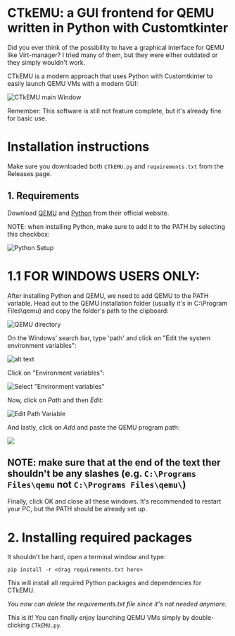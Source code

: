 # CTkEMU: a GUI frontend for QEMU written in Python with Customtkinter

Did you ever think of the possibility to have a graphical interface for QEMU like Virt-manager? I tried many of them, but they were either outdated or they simply wouldn't work.

CTkEMU is a modern approach that uses Python with Customtkinter to easily launch QEMU VMs with a modern GUI:

![CTkEMU main Window](images/CTkEMU.png)

Remember: This software is still not feature complete, but it's already fine for basic use.

# Installation instructions

Make sure you downloaded both `CTkEMU.py` and `requirements.txt` from the Releases page.

## 1. Requirements
Download [QEMU](https://www.qemu.org/) and [Python](https://www.python.org/downloads/) from their official website.

NOTE: when installing Python, make sure to add it to the PATH by selecting this checkbox:

![Python Setup](images/PySetup.png)

# 1.1 FOR WINDOWS USERS ONLY:

After installing Python and QEMU, we need to add QEMU to the PATH variable.
Head out to the QEMU installation folder (usually it's in C:\Program Files\qemu) and copy the folder's path to the clipboard:

![QEMU directory](images/QemuDirec.png)

On the Windows' search bar, type 'path' and click on "Edit the system environment variables":

![alt text](images/start_menu.png)

Click on "Environment variables":

![Select "Environment variables"](images/SysSettings.png)


Now, click on *Path* and then *Edit*:

![Edit Path Variable](images/VarWindow.png)

And lastly, click on *Add* and paste the QEMU program path:

![](images/LastStep.png)

## NOTE: make sure that at the end of the text ther shouldn't be any  slashes (e.g. `C:\Programs Files\qemu` not `C:\Programs Files\qemu\`)

Finally, click OK and close all these windows.
It's recommended to restart your PC, but the PATH should be already set up.

# 2. Installing required packages

It shouldn't be hard, open a terminal window and type:

    pip install -r <drag requirements.txt here>

This will install all required Python packages and dependencies for CTkEMU.

*You now can delete the requirements.txt file since it's not needed anymore.*


This is it! You can finally enjoy launching QEMU VMs simply by double-clicking `CTkEMU.py`.